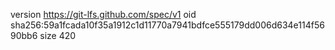 version https://git-lfs.github.com/spec/v1
oid sha256:59a1fcada10f35a1912c1d11770a7941bdfce555179dd006d634e114f5690bb6
size 420
